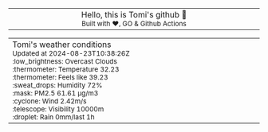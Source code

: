 
<div align="center">
<table>
<tbody>
<td align="center">
<img width="2000" height="0"><br>
Hello, this is Tomi's github 👋<br>
<sup>Built with ❤️, GO & Github Actions</sup><br>
<img width="2000" height="0">
</td>
</tbody>
</table>
</div>
<table>
<tbody>
<td align="left">
<img width="2000" height="0"><br>
Tomi's weather conditions<br>
<sup>Updated at 2024-08-23T10:38:26Z</sup><br>
<sup>:low_brightness: Overcast Clouds</sup><br>
<sup>:thermometer: Temperature 32.23 </sup><br>
<sup>:thermometer: Feels like 39.23</sup><br>
<sup>:sweat_drops: Humidity 72%</sup><br>
<sup>:mask: PM2.5 61.61 μg/m3</sup><br>
<sup>:cyclone: Wind 2.42m/s </sup><br>
<sup>:telescope: Visibility 10000m </sup><br>
<sup>:droplet: Rain 0mm/last 1h </sup><br>
<img width="2000" height="0">
</td>
<td align="left">
<img width="2000" height="0"><br>
<br>
<img width="2000" height="0">
</td>
</tbody>
</table>
</div>
    
